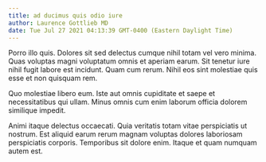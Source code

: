 ```yaml
---
title: ad ducimus quis odio iure
author: Laurence Gottlieb MD
date: Tue Jul 27 2021 04:13:39 GMT-0400 (Eastern Daylight Time)
---
```

Porro illo quis. Dolores sit sed delectus cumque nihil totam vel vero minima. Quas voluptas magni voluptatum omnis et aperiam earum. Sit tenetur iure nihil fugit labore est incidunt. Quam cum rerum. Nihil eos sint molestiae quis esse et non quisquam rem.

 Quo molestiae libero eum. Iste aut omnis cupiditate et saepe et necessitatibus qui ullam. Minus omnis cum enim laborum officia dolorem similique impedit.

 Animi itaque delectus occaecati. Quia veritatis totam vitae perspiciatis ut nostrum. Est aliquid earum rerum magnam voluptas dolores laboriosam perspiciatis corporis. Temporibus sit dolore enim. Itaque et quam numquam autem est.